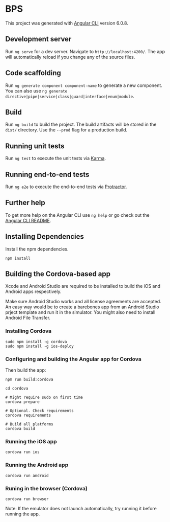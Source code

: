 # BPS

This project was generated with [Angular CLI](https://github.com/angular/angular-cli) version 6.0.8.

## Development server

Run `ng serve` for a dev server. Navigate to `http://localhost:4200/`. The app will automatically reload if you change any of the source files.

## Code scaffolding

Run `ng generate component component-name` to generate a new component. You can also use `ng generate directive|pipe|service|class|guard|interface|enum|module`.

## Build

Run `ng build` to build the project. The build artifacts will be stored in the `dist/` directory. Use the `--prod` flag for a production build.

## Running unit tests

Run `ng test` to execute the unit tests via [Karma](https://karma-runner.github.io).

## Running end-to-end tests

Run `ng e2e` to execute the end-to-end tests via [Protractor](http://www.protractortest.org/).

## Further help

To get more help on the Angular CLI use `ng help` or go check out the [Angular CLI README](https://github.com/angular/angular-cli/blob/master/README.md).

## Installing Dependencies

Install the npm dependencies.

```shell
npm install
```

## Building the Cordova-based app

Xcode and Android Studio are required to be installed to build the iOS and Android apps respectively.

Make sure Android Studio works and all license agreements are accepted. An easy way would be to create a barebones app from an Android Studio prject template and run it in the simulator. You might also need to install Android File Transfer.

### Installing Cordova

```shell
sudo npm install -g cordova
sudo npm install -g ios-deploy
```

### Configuring and building the Angular app for Cordova

Then build the app:

```shell
npm run build:cordova

cd cordova

# Might require sudo on first time
cordova prepare

# Optional. Check requirements
cordova requirements

# Build all platforms
cordova build
```

### Running the iOS app

```shell
cordova run ios
```

### Running the Android app

```shell
cordova run android
```

### Runing in the browser (Cordova)

```shell
cordova run browser
```

Note: If the emulator does not launch automatically, try running it before running the app.
